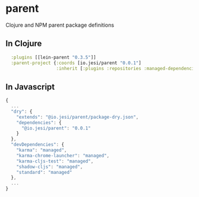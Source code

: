 # parent
Clojure and NPM parent package definitions

## In Clojure
```clojure
  :plugins [[lein-parent "0.3.5"]]
  :parent-project {:coords [io.jesi/parent "0.0.1"]
                   :inherit [:plugins :repositories :managed-dependencies :dependencies :exclusions [:profiles :dev] :test-refresh]}
```

## In Javascript
```javascript
{
  ...
  "dry": {
    "extends": "@io.jesi/parent/package-dry.json",
    "dependencies": {
      "@io.jesi/parent": "0.0.1"
    }
  },
  "devDependencies": {
    "karma": "managed",
    "karma-chrome-launcher": "managed",
    "karma-cljs-test": "managed",
    "shadow-cljs": "managed",
    "standard": "managed"
  },
  ...
}
```
